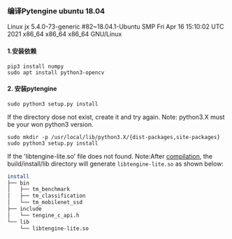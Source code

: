 ### 编译Pytengine ubuntu 18.04
Linux jx 5.4.0-73-generic #82~18.04.1-Ubuntu SMP Fri Apr 16 15:10:02 UTC 2021 x86_64 x86_64 x86_64 GNU/Linux

#### 1.安装依赖

~~~
pip3 install numpy
sudo apt install python3-opencv
~~~

#### 2. 安装pytengine

~~~
sudo python3 setup.py install
~~~
If the directory dose not exist, create it and try again. Note: python3.X must be your won python3 version.
~~~
sudo mkdir -p /usr/local/lib/python3.X/{dist-packages,site-packages}
sudo python3 setup.py install
~~~

If the 'libtengine-lite.so' file does not found. Note:After [compilation](https://tengine-docs.readthedocs.io/en/latest/source_compile/compile_linux.html), the build/install/lib directory will generate `libtengine-lite.so` as shown below:

```bash
install
├── bin
│   ├── tm_benchmark
│   ├── tm_classification
│   └── tm_mobilenet_ssd
├── include
│   └── tengine_c_api.h
└── lib
    └── libtengine-lite.so
```